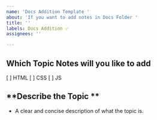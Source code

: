 ```yaml
---
name: 'Docs Addition Template '
about: 'If you want to add notes in Docs Folder '
title: ''
labels: Docs Addition ✅
assignees: ''

---
```


## Which Topic Notes will you like to add 
[ ] HTML
[ ] CSS
[ ] JS

## **Describe the Topic **
- A clear and concise description of what the topic is.
